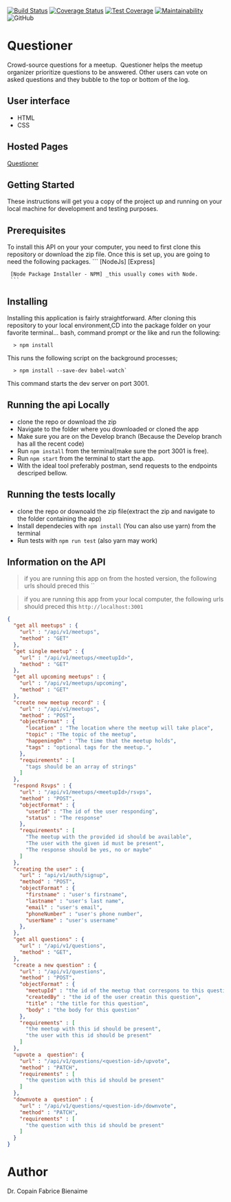 [![Build Status](https://travis-ci.org/cop1fab/questioner-final.svg?branch=develop)](https://travis-ci.org/cop1fab/questioner-final)
[![Coverage Status](https://coveralls.io/repos/github/cop1fab/questioner-final/badge.svg?branch=develop)](https://coveralls.io/github/cop1fab/questioner-final?branch=develop)
[![Test Coverage](https://api.codeclimate.com/v1/badges/7f62dc4ea6198e1985a1/test_coverage)](https://codeclimate.com/github/cop1fab/questioner-final/test_coverage)
[![Maintainability](https://api.codeclimate.com/v1/badges/7f62dc4ea6198e1985a1/maintainability)](https://codeclimate.com/github/cop1fab/questioner-final/maintainability)
![GitHub](https://img.shields.io/github/license/mashape/apistatus.svg)
# Questioner
Crowd-source questions for a meetup. ​ Questioner​​ helps the meetup organizer prioritize questions to be answered. Other users can vote on asked questions and they bubble to the top or bottom of the log.

## User interface 
  - HTML
  - CSS
## Hosted Pages
[Questioner](https://cop1fab.github.io/Questioner/UI/index.html_)

## Getting Started

   These instructions will get you a copy of the project up and running on your local machine for development  and testing purposes.

## Prerequisites

  To install this API on your your computer, you need to first clone this repository or download the zip file. Once this is set up, you are going to need the following packages.
     ```
     [NodeJs]
     [Express]
     
     [Node Package Installer - NPM] _this usually comes with Node.
     ```
## Installing

  Installing this application is fairly straightforward. After cloning this repository to your local environment,CD into the package folder on your favorite terminal... bash, command prompt or the like and run the following:

      > npm install

  This runs the following script on the background processes;

      > npm install --save-dev babel-watch`

  This command starts the dev server on port 3001.

## Running the api Locally

* clone the repo or download the zip
* Navigate to the folder where you downloaded or cloned the app
* Make sure you are on the Develop branch (Because the Develop branch has all the recent code)
* Run `npm install` from the terminal(make sure the port 3001 is free).
* Run `npm start` from the terminal to start the app.
* With the ideal tool preferably postman, send requests to the endpoints descriped bellow.

## Running the tests locally 
* clone the repo or downoald the zip file(extract the zip and navigate to the folder containing the app)
* Install dependecies with `npm install` (You can also use yarn) from the terminal
* Run tests with `npm run test` (also yarn may work)


## Information on the API
 
> if you are running this app on from the hosted version, the following urls should preced this ``

> if you are running this app from your local computer, the following urls should preced this `http://localhost:3001`


```json
{
  "get all meetups" : {
    "url" : "/api/v1/meetups",
    "method" : "GET"
  },
  "get single meetup" : {
    "url" : "/api/v1/meetups/<meetupId>",
    "method" : "GET"
  },
  "get all upcoming meetups" : {
    "url" : "/api/v1/meetups/upcoming",
    "method" : "GET"
  },
  "create new meetup record" : {
    "url" : "/api/v1/meetups",
    "method" : "POST",
    "objectFormat" : {
      "location" : "The location where the meetup will take place",
      "topic" : "The topic of the meetup",
      "happeningOn" : "The time that the meetup holds",
      "tags" : "optional tags for the meetup.",
    },
    "requirements" : [
      "tags should be an array of strings"
    ]
  },
  "respond Rsvps" : {
    "url" : "/api/v1/meetups/<meetupId>/rsvps",
    "method" : "POST",
    "objectFormat" : {
      "userId" : "The id of the user responding",
      "status" : "The response"
    },
    "requirements" : [
      "The meetup with the provided id should be available",
      "The user with the given id must be present",
      "The response should be yes, no or maybe"
    ]    
  },
  "creating the user" : {
    "url" : "api/v1/auth/signup",
    "method" : "POST",
    "objectFormat" : {
      "firstname" : "user's firstname",
      "lastname" : "user's last name",
      "email" : "user's email",
      "phoneNumber" : "user's phone number",
      "userName" : "user's username"
    },
  },
  "get all questions" : {
    "url" : "/api/v1/questions",
    "method" : "GET",
  },
  "create a new question" : {
    "url" : "/api/v1/questions",
    "method" : "POST",
    "objectFormat" : {
      "meetupId" : "the id of the meetup that correspons to this question",
      "createdBy" : "the id of the user creatin this question",
      "title" : "the title for this question",
      "body" : "the body for this question"
    },
    "requirements" : [
      "the meetup with this id should be present",
      "the user with this id should be present"
    ]
  },
  "upvote a  question": {
    "url" : "/api/v1/questions/<question-id>/upvote",
    "method" : "PATCH",
    "requirements" : [
      "the question with this id should be present"
    ]
  },
  "downvote a  question" : {
    "url" : "/api/v1/questions/<question-id>/downvote",
    "method" : "PATCH",
    "requirements" : [
      "the question with this id should be present"
    ]
  }
}

```


# Author
  Dr. Copain Fabrice Bienaime
